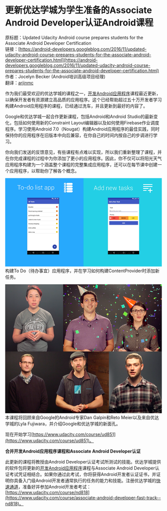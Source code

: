 # 更新优达学城为学生准备的Associate Android Developer认证Android课程

原标题：Updated Udacity Android course prepares students for the Associate Android Developer Certification  
链接：[https://android-developers.googleblog.com/2016/11/updated-udacity-android-course-prepares-students-for-the-associate-android-developer-certification.html](https://android-developers.googleblog.com/2016/11/updated-udacity-android-course-prepares-students-for-the-associate-android-developer-certification.html)    
作者：Jocelyn Becker (Android培训高级项目经理)  
翻译：[arjinmc](http://github.com/arjinmc)  

作为我们最受欢迎的优达学城的课程之一，[开发Android应用程序](http://classroom.udacity.com/courses/ud851)课程最近更新，以确保开发者有资源建立高品质的应用程序。这个已经帮助超过五十万开发者学习构建Android应用程序的课程，已经通过洗车，并且更新到最好的内容了。

Google和优达学城一起合作更新课程，包括Android和Android Studio的最新变化，包括如何使用新的Constraint Layout编辑器以及如何使用Firebase作业调度程序。学习使用Android 7.0（Nougat）构建Android应用程序的最佳实践，同时保持你的应用程序在旧版本中向后兼容，在你自己的时间内按自己的步调进行学习。

你向我们发送的反馈意见，有些课程有点难以实现，所以我们重新整理了课程，并在你完成课程的过程中为你添加了更小的应用程序。因此，你不仅可以将阳光天气应用程序构建为一个涵盖整个课程的完整集成应用程序，还可以在每节课中创建一个应用程序，以帮助你了解各个概念。

![img](../images/2016.11.30.udacity.1.png)  
构建To Do（待办事宜）应用程序，并在学习如何构建ContentProvider时添加新任务。

![img](../images/2016.11.30.udacity.2.png)  
本课程将回顾来自Google的Android专家Dan Galpin和Reto Meier以及来自优达学城的Lyla Fujiwara，并介绍Google和优达学城的新面孔。

现在开始学习[https://www.udacity.com/course/ud851](https://www.udacity.com/course/ud851)。

<strong>合并开发Android应用程序课程和Associate Android Developer认证</strong>

此更新的课程将教授由Android Developer认证考试所测试的技能。优达学城提供的软件包将更新的[开发Android应用程序](https://www.udacity.com/course/ud851)课程与Associate Android Developer认证考试凭证相结合。如果你通过此考试，你将获得Android开发者认证证书，并证明你具备入门级Android开发者通常执行的任务的能力和技能。注册优达学城的[快速通道](https://www.udacity.com/course/associate-android-developer-fast-track--nd818)，准备好并参加Android开发者考试：[https://www.udacity.com/course/nd818](https://www.udacity.com/course/associate-android-developer-fast-track--nd818)。
